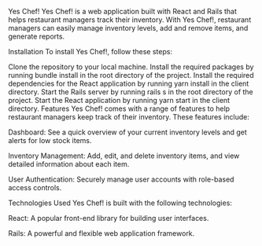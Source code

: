 Yes Chef!
Yes Chef! is a web application built with React and Rails that helps restaurant managers track their inventory. With Yes Chef!, restaurant managers can easily manage inventory levels, add and remove items, and generate reports.

Installation
To install Yes Chef!, follow these steps:

Clone the repository to your local machine.
Install the required packages by running bundle install in the root directory of the project.
Install the required dependencies for the React application by running yarn install in the client directory.
Start the Rails server by running rails s in the root directory of the project.
Start the React application by running yarn start in the client directory.
Features
Yes Chef! comes with a range of features to help restaurant managers keep track of their inventory. These features include:

Dashboard: See a quick overview of your current inventory levels and get alerts for low stock items.

Inventory Management: Add, edit, and delete inventory items, and view detailed information about each item.

User Authentication: Securely manage user accounts with role-based access controls.

Technologies Used
Yes Chef! is built with the following technologies:

React: A popular front-end library for building user interfaces.

Rails: A powerful and flexible web application framework.
